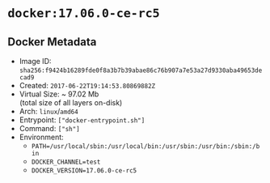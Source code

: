 # `docker:17.06.0-ce-rc5`

## Docker Metadata

- Image ID: `sha256:f9424b16289fde0f8a3b7b39abae86c76b907a7e53a27d9330aba49653decad9`
- Created: `2017-06-22T19:14:53.80869882Z`
- Virtual Size: ~ 97.02 Mb  
  (total size of all layers on-disk)
- Arch: `linux`/`amd64`
- Entrypoint: `["docker-entrypoint.sh"]`
- Command: `["sh"]`
- Environment:
  - `PATH=/usr/local/sbin:/usr/local/bin:/usr/sbin:/usr/bin:/sbin:/bin`
  - `DOCKER_CHANNEL=test`
  - `DOCKER_VERSION=17.06.0-ce-rc5`
